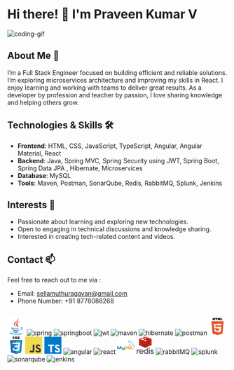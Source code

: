 # Hi there! 👋 I'm Praveen Kumar V

<img src="https://github.com/trinhminhtriet/trinhminhtriet/blob/master/images/coding.gif" width="100%" height="400" alt="coding-gif" />

## About Me 🌟

I’m a Full Stack Engineer focused on building efficient and reliable solutions. I’m exploring microservices architecture and improving my skills in React. I enjoy learning and working with teams to deliver great results. As a developer by profession and teacher by passion, I love sharing knowledge and helping others grow.

## Technologies & Skills 🛠️

- **Frontend**: HTML, CSS, JavaScript, TypeScript, Angular, Angular Material, React
- **Backend**: Java, Spring MVC, Spring Security using JWT, Spring Boot, Spring Data JPA , Hibernate, Microservices
- **Database**: MySQL
- **Tools**: Maven, Postman, SonarQube, Redis, RabbitMQ, Splunk, Jenkins

## Interests 🤝

- Passionate about learning and exploring new technologies.
- Open to engaging in technical discussions and knowledge sharing.
- Interested in creating tech-related content and videos.

## Contact 📫
Feel free to reach out to me via :

- Email: sellamuthuragavan@gmail.com
- Phone Number: +91 8778088268

##
<img src="https://raw.githubusercontent.com/devicons/devicon/master/icons/java/java-original.svg" alt="java" width="40" height="40"/> <img src="https://www.vectorlogo.zone/logos/springio/springio-icon.svg" alt="spring" width="40" height="40"/> <img src="https://pbs.twimg.com/profile_images/1235868806079057921/fTL08u_H_400x400.png" alt="springboot" width="40" height="40" /> <img src="https://cdn.worldvectorlogo.com/logos/jwt-3.svg" alt="jwt" width="40" heght="40" /> <img src="https://www.svgrepo.com/show/373829/maven.svg" alt="maven"  width="40" height="40"/> <img src="https://cdn.worldvectorlogo.com/logos/hibernate.svg" alt="hibernate" width="40" height="40" /> <img src="https://www.vectorlogo.zone/logos/getpostman/getpostman-icon.svg" alt="postman" width="40" height="40"/> <img src="https://raw.githubusercontent.com/devicons/devicon/master/icons/html5/html5-original-wordmark.svg" alt="html5" width="40" height="40"/> <img src="https://raw.githubusercontent.com/devicons/devicon/master/icons/css3/css3-original-wordmark.svg" alt="css3" width="40" height="40"/><img src="https://raw.githubusercontent.com/devicons/devicon/master/icons/javascript/javascript-original.svg" alt="javascript" width="40" height="40"/> <img src="https://raw.githubusercontent.com/devicons/devicon/master/icons/typescript/typescript-original.svg" alt="typescript" width="40" height="40"/> <img src="https://angular.io/assets/images/logos/angular/angular.svg" alt="angular" width="40" height="40"/> <img src="https://encrypted-tbn0.gstatic.com/images?q=tbn:ANd9GcSlGmKtrnxElpqw3AExKXPWWBulcwjlvDJa1Q&s" alt="react" width="40" height="40" /> <img src="https://raw.githubusercontent.com/devicons/devicon/master/icons/mysql/mysql-original-wordmark.svg" alt="mysql" width="40" height="40"/> <img src="https://raw.githubusercontent.com/devicons/devicon/master/icons/redis/redis-original-wordmark.svg" alt="redis" width="40" height="40"/> <img src="https://www.vectorlogo.zone/logos/rabbitmq/rabbitmq-icon.svg" alt="rabbitMQ" width="40" height="40"/> <img src="https://img.icons8.com/?size=512&id=49188&format=png" alt="splunk" width="40" height="40"/><img src="https://cdn.worldvectorlogo.com/logos/sonarqube-1.svg" alt="sonarqube" width="40" height="40"/> <img src="https://www.vectorlogo.zone/logos/jenkins/jenkins-icon.svg" alt="jenkins" width="40" height="40"/>
